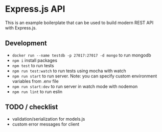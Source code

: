 # Express.js API
This is an example boilerplate that can be used to build modern REST API with Express.js.

## Development ##
- `docker run --name testdb -p 27017:27017 -d mongo` to run mongodb
- `npm i` install packages
- `npm test` to run tests
- `npm run test:watch` to run tests using mocha with watch
- `npm run start` to run server. Note: you can specify custom environment variables from .env file 
- `npm run start:dev` to run server in watch mode with nodemon
- `npm run lint` to run eslin

## TODO / checklist ##
- validation/serialization for models.js
- custom error messages for client